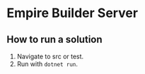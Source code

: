 # Empire Builder Server

## How to run a solution
1. Navigate to src or test.
2. Run with `dotnet run`.

